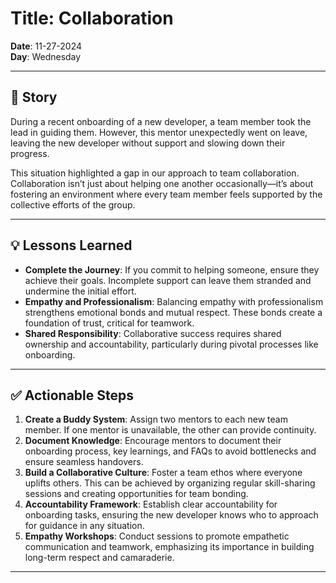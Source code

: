 # Title: Collaboration

**Date**: 11-27-2024  
**Day**: Wednesday  

---

## 📝 **Story**  
During a recent onboarding of a new developer, a team member took the lead in guiding them. However, this mentor unexpectedly went on leave, leaving the new developer without support and slowing down their progress.  

This situation highlighted a gap in our approach to team collaboration. Collaboration isn’t just about helping one another occasionally—it’s about fostering an environment where every team member feels supported by the collective efforts of the group.  

---

## 💡 **Lessons Learned**  
- **Complete the Journey**: If you commit to helping someone, ensure they achieve their goals. Incomplete support can leave them stranded and undermine the initial effort.  
- **Empathy and Professionalism**: Balancing empathy with professionalism strengthens emotional bonds and mutual respect. These bonds create a foundation of trust, critical for teamwork.  
- **Shared Responsibility**: Collaborative success requires shared ownership and accountability, particularly during pivotal processes like onboarding.  

---

## ✅ **Actionable Steps**  
1. **Create a Buddy System**: Assign two mentors to each new team member. If one mentor is unavailable, the other can provide continuity.  
2. **Document Knowledge**: Encourage mentors to document their onboarding process, key learnings, and FAQs to avoid bottlenecks and ensure seamless handovers.  
3. **Build a Collaborative Culture**: Foster a team ethos where everyone uplifts others. This can be achieved by organizing regular skill-sharing sessions and creating opportunities for team bonding.  
4. **Accountability Framework**: Establish clear accountability for onboarding tasks, ensuring the new developer knows who to approach for guidance in any situation.  
5. **Empathy Workshops**: Conduct sessions to promote empathetic communication and teamwork, emphasizing its importance in building long-term respect and camaraderie.  

---
